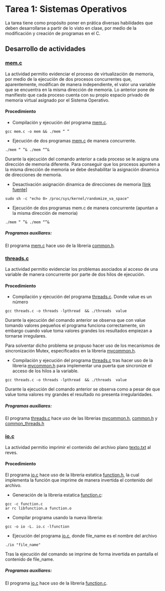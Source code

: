 # Tarea 1: Sistemas Operativos

La tarea tiene como propósito poner en prática diversas habilidades que deben desarrollarse a partir de lo visto en clase, por medio de la modificación y creación de programas en el C.

## Desarrollo de actividades


### [mem.c](mem.c)

La actividad permitio evidenciar el proceso de virtualización de memoria, por medio de la ejecución de dos procesos concurrentes que, aparentemente, modifican de manera independiente, el valor una variable que se encuentra en la misma dirección de memoria. Lo anterior pone de manifiesto que cada proceso cuenta con su propio espacio privado de memoria virtual asignado por el Sistema Operativo.  

#### Procedimiento

* Compilación y ejecución del programa [mem.c](mem.c).
```
gcc mem.c -o mem && ./mem “ ”
```
* Ejecución de dos programas [mem.c](mem.c) de manera concurrente.
```
./mem “ ”& ./mem “”&
```

Durante la ejecución del comando anterior a cada proceso se le asigna una dirección de memoria diferente. Para conseguir que los procesos apunten a la misma dirección de memoria se debe deshabilitar la asignación dinamica de direcciones de memoria.

* Desactivación asignación dinamica de direcciones de memoria [[link fuente]](https://superuser.com/questions/127238/how-to-turn-off-aslr-in-ubuntu-9-10/127240)

```
sudo sh -c "echo 0> /proc/sys/kernel/randomize_va_space"
```

* Ejecución de dos programas mem.c de manera concurrente (apuntan a la misma dirección de memoria)
```
./mem “ ”& ./mem “”&

```
##### Programas auxiliares: 
El programa [mem.c](mem.c) hace uso de la libreria [common.h](common.h).

### [threads.c](threads.c)

La actividad permitio evidenciar los problemas asociados al acceso de una variable de manera concurrente por parte de dos hilos de  ejecución. 

#### Procedimiento

* Compilación y ejecución del programa [threads.c](threads.c). Donde value es un número
```
gcc threads.c -o threads -lpthread  && ./threads  value
```
Durante la ejecución del comando anterior se observa que con value tomando valores pequeños el programa funciona correctamente, sin embargo cuando value toma valores grandes los resultados empiezan a tornarse irregulares.

Para solventar dicho problema se propuso hacer uso de los mecanismos de sincronización Mutex, especificados en la libreria [mycommon.h](mycommon.h).
  
* Compilación y ejecución del programa [threads.c](threads.c) tras hacer uso de la libreria [mycommon.h](mycommon.h) para implementar una puerta que sincronize el acceso de los hilos a la variable. 
```
gcc threads.c -o threads -lpthread  && ./threads  value
```
Durante la ejecución del comando anterior se observa como a pesar de que value toma valores my grandes el resultado no presenta irregularidades.

##### Programas auxiliares: 
El programa [threads.c](threads.c) hace uso de las librerias [mycommon.h](mycommon.h), [common.h](common.h) y [common_threads.h](common_threads.h)

### [io.c](io.c)

La actividad permitio imprimir el contenido del archivo plano [texto.txt](texto.txt) al reves. 

#### Procedimiento

El programa [io.c](io.c) hace uso de la libreria estatica [function.h](function.h), la cual implementa la función que imprime de manera invertida el contenido del archivo.

* Generación de la libreria estatica [function.c](function.c):
```
gcc -c function.c
ar rc libfunction.a function.o
```
* Compilar programa usando la nueva libreria:
```
gcc -o io -L. io.c -lfunction
```

* Ejecución del programa [io.c](io.c), donde file_name es el nombre del archivo
```
./io "file_name"
```
Tras la ejecución del comando se imprime de forma invertida en pantalla el contenido de file_name.

##### Programas auxiliares: 
El programa [io.c](io.c) hace uso de la libreria [function.c](function.c).



